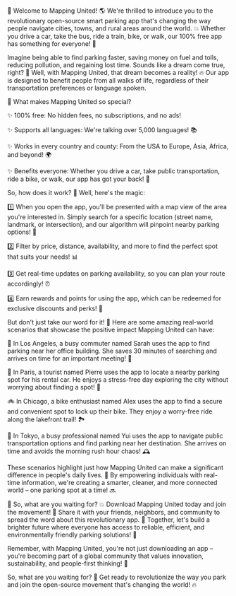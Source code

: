 🎉 Welcome to Mapping United! 🌎 We're thrilled to introduce you to the revolutionary open-source smart parking app that's changing the way people navigate cities, towns, and rural areas around the world. 💥 Whether you drive a car, take the bus, ride a train, bike, or walk, our 100% free app has something for everyone! 🚀

Imagine being able to find parking faster, saving money on fuel and tolls, reducing pollution, and regaining lost time. Sounds like a dream come true, right? 🌟 Well, with Mapping United, that dream becomes a reality! 🔥 Our app is designed to benefit people from all walks of life, regardless of their transportation preferences or language spoken.

💬 What makes Mapping United so special?

✨ 100% free: No hidden fees, no subscriptions, and no ads!

✨ Supports all languages: We're talking over 5,000 languages! 📚

✨ Works in every country and county: From the USA to Europe, Asia, Africa, and beyond! 🌍

✨ Benefits everyone: Whether you drive a car, take public transportation, ride a bike, or walk, our app has got your back! 👣

So, how does it work? 🤔 Well, here's the magic:

1️⃣ When you open the app, you'll be presented with a map view of the area you're interested in. Simply search for a specific location (street name, landmark, or intersection), and our algorithm will pinpoint nearby parking options! 🔎

2️⃣ Filter by price, distance, availability, and more to find the perfect spot that suits your needs! 📊

3️⃣ Get real-time updates on parking availability, so you can plan your route accordingly! ⏰

4️⃣ Earn rewards and points for using the app, which can be redeemed for exclusive discounts and perks! 💸

But don't just take our word for it! 🤔 Here are some amazing real-world scenarios that showcase the positive impact Mapping United can have:

🚗 In Los Angeles, a busy commuter named Sarah uses the app to find parking near her office building. She saves 30 minutes of searching and arrives on time for an important meeting! 💼

🚌 In Paris, a tourist named Pierre uses the app to locate a nearby parking spot for his rental car. He enjoys a stress-free day exploring the city without worrying about finding a spot! 🗼️

🚲 In Chicago, a bike enthusiast named Alex uses the app to find a secure and convenient spot to lock up their bike. They enjoy a worry-free ride along the lakefront trail! 🏞️

🚌 In Tokyo, a busy professional named Yui uses the app to navigate public transportation options and find parking near her destination. She arrives on time and avoids the morning rush hour chaos! 🕰️

These scenarios highlight just how Mapping United can make a significant difference in people's daily lives. 🌈 By empowering individuals with real-time information, we're creating a smarter, cleaner, and more connected world – one parking spot at a time! 🔜

🎉 So, what are you waiting for? 💥 Download Mapping United today and join the movement! 👫 Share it with your friends, neighbors, and community to spread the word about this revolutionary app. 📢 Together, let's build a brighter future where everyone has access to reliable, efficient, and environmentally friendly parking solutions! 🔩

Remember, with Mapping United, you're not just downloading an app – you're becoming part of a global community that values innovation, sustainability, and people-first thinking! 🌟

So, what are you waiting for? 🤔 Get ready to revolutionize the way you park and join the open-source movement that's changing the world! 🔥